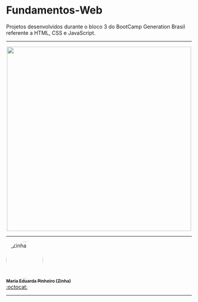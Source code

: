 # Fundamentos-Web


Projetos desenvolvidos durante o bloco 3 do BootCamp Generation Brasil referente a HTML, CSS e JavaScript. 

----------------------------------------------------------------------------------------------------------------------------------------------

<p align="center">
  <img width="500" height="500" src="(https://user-images.githubusercontent.com/85180010/126206830-2ae24656-53aa-4139-bccf-36c382299361.png)"

</p>


----------------------------------------------------------------------------------------------------------------------------------------------

 <td align="center"><a href="https://www.linkedin.com/in/maria-eduarda-pinheiro-feitosa-652220186/"><img style="border-radius: 50%;" src="https://avatars.githubusercontent.com/u/85180010?v=4" width="100px;" alt="Zinha"/><br /><sub><b>Maria Eduarda Pinheiro (Zinha)</b></sub></a><br /><a href="https://github.com/devzinha" title="Desenvolvedor FullStack Java Jr.">:octocat:</a></td> 
   




----------------------------------------------------------------------------------------------------------------------------------------------
